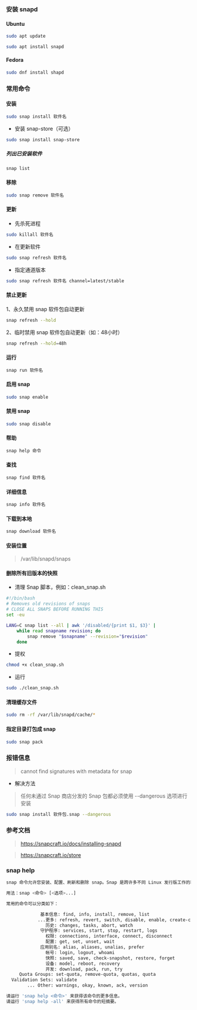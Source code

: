 ### 安装 snapd

#### Ubuntu

```sh
sudo apt update
```

```sh
sudo apt install snapd
```

#### Fedora

```sh
sudo dnf install shapd
```

### 常用命令

#### 安装

```sh
sudo snap install 软件名
```

- 安装 snap-store（可选）

```sh
sudo snap install snap-store
```

##### 列出已安装软件

```sh
snap list
```

#### 移除

```sh
sudo snap remove 软件名
```

#### 更新

- 先杀死进程

```sh
sudo killall 软件名
```

- 在更新软件

```sh
sudo snap refresh 软件名
```

- 指定通道版本

```sh
sudo snap refresh 软件名 channel=latest/stable
```

#### 禁止更新

1、永久禁用 snap 软件包自动更新

```sh
snap refresh --hold
```

2、临时禁用 snap 软件包自动更新（如：48小时）

```sh
snap refresh --hold=48h
```

#### 运行

```sh
snap run 软件名
```

#### 启用 snap

```sh
sudo snap enable
```

#### 禁用 snap

```sh
sudo snap disable
```

#### 帮助

```sh
snap help 命令
```

#### 查找

```sh
snap find 软件名
```

#### 详细信息

```sh
snap info 软件名
```

#### 下载到本地

```sh
snap download 软件名
```

#### 安装位置

> /var/lib/snapd/snaps

#### 删除所有旧版本的快照

- 清理 Snap 脚本，例如：clean_snap.sh

```sh
#!/bin/bash
# Removes old revisions of snaps
# CLOSE ALL SNAPS BEFORE RUNNING THIS
set -eu

LANG=C snap list --all | awk '/disabled/{print $1, $3}' |
    while read snapname revision; do
        snap remove "$snapname" --revision="$revision"
    done
```

- 提权

```sh
chmod +x clean_snap.sh
```

- 运行

```sh
sudo ./clean_snap.sh
```

#### 清理缓存文件

```sh
sudo rm -rf /var/lib/snapd/cache/*
```

#### 指定目录打包成 snap

```sh
sudo snap pack
```

### 报错信息

> cannot find signatures with metadata for snap

- 解决方法
 
> 任何未通过 Snap 商店分发的 Snap 包都必须使用 --dangerous 选项进行安装

```sh
sudo snap install 软件包.snap --dangerous
```

### 参考文档

> https://snapcraft.io/docs/installing-snapd

> https://snapcraft.io/store

### snap help

```sh
snap 命令允许您安装、配置、刷新和删除 snap。Snap 是跨许多不同 Linux 发行版工作的软件包（类型），可实现最新应用程序和实用程序的安全交付和操作。

用法：snap <命令> [<选项>...]

常用的命令可以分类如下：

             基本信息: find, info, install, remove, list
            ...更多: refresh, revert, switch, disable, enable, create-cohort
               历史: changes, tasks, abort, watch
             守护程序: services, start, stop, restart, logs
               权限: connections, interface, connect, disconnect
               配置: get, set, unset, wait
             应用别名: alias, aliases, unalias, prefer
               帐号: login, logout, whoami
               快照: saved, save, check-snapshot, restore, forget
               设备: model, reboot, recovery
               开发: download, pack, run, try
     Quota Groups: set-quota, remove-quota, quotas, quota
  Validation Sets: validate
        ... Other: warnings, okay, known, ack, version

请运行 'snap help <命令>' 来获得该命令的更多信息。
请运行 'snap help -all' 来获得所有命令的短摘要。
```
